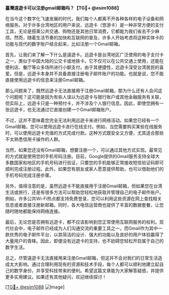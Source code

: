 **臺灣遠遊卡可以注册gmail邮箱吗？【TG💪+ @esim1088】**

在当今这个数字化飞速发展的时代，我们每个人都离不开各种各样的电子设备和网络服务。对于许多台湾地区的用户来说，远遊卡（悠游卡）是一种非常方便的支付工具，无论是搭乘公共交通、购物还是其他日常消费，它都能为我们省去不少麻烦。然而，随着生活节奏的加快和互联网的普及，许多人开始考虑将这种实体卡的功能与现代的数字账户结合起来，比如注册一个Gmail邮箱。

首先，让我们来了解一下什么是遠遊卡。远遊卡是台湾地区广泛使用的电子支付卡之一，类似于中国大陆的公交卡或地铁卡。它不仅可以在公共交通上使用，还能在便利店、餐厅等众多场所进行小额支付。由于其便捷性，远遊卡深受台湾居民的喜爱。但是，远遊卡本身并不具备直接注册电子邮件账户的功能。也就是说，您不能直接使用远遊卡的信息来注册Gmail邮箱。

那么问题来了，既然远遊卡无法直接用于注册Gmail邮箱，那为什么还有人会问这个问题呢？这可能是因为有些人误以为远遊卡与银行账户或其他金融服务有关联，但实际上，远遊卡只是一种预付卡，并不涉及个人银行信息。因此，即使您拥有一张远遊卡，也无法通过它直接创建一个Gmail邮箱账户。

不过，这并不意味着您完全无法利用远遊卡来进行网络活动。如果您已经有一个Gmail邮箱，您可以使用远遊卡进行在线支付。例如，当您需要购买某些在线服务时，可以使用远遊卡充值的方式完成付款。这种方式既安全又方便，尤其适合那些不太熟悉信用卡操作的人群。

当然，如果您还没有Gmail邮箱，想要注册一个，可以通过其他方式实现。最常见的方式就是使用您的手机号码注册。目前，Google提供的Gmail服务支持全球大多数国家和地区的手机号码进行验证，只要您的手机能够正常接收短信验证码即可顺利完成注册过程。此外，如果您有朋友或家人愿意提供帮助，也可以借助他们的手机号码完成注册步骤。

另外，值得注意的是，虽然远遊卡不能直接用于注册Gmail邮箱，但如果您在台湾生活或旅行，还是有很多方法可以帮助您轻松地获取并管理自己的电子邮件账户。例如，许多公共Wi-Fi热点都支持免费登录，您可以利用这些资源在网上查找相关信息或者直接注册新邮箱。同时，各大电信运营商也提供了丰富的数据套餐，让您随时随地都能保持网络连接。

最后，无论您是否拥有远遊卡，都不应该影响到您正常使用互联网服务的权利。现代社会中，电子邮件已经成为人们沟通交流的重要工具之一，而Gmail作为其中一款优秀的电子邮件平台，以其简洁的设计、强大的功能以及良好的用户体验赢得了大量用户的青睐。因此，即便没有远遊卡的支持，也不妨碍您轻松开启属于自己的数字生活。

总之，尽管遠遊卡无法直接用来注册Gmail邮箱，但这并不会对我们的日常生活造成太大影响。通过合理利用现有的资源和技术手段，每个人都可以顺利地建立起自己的数字身份，并享受科技带来的便利。希望这篇文章能为大家解答疑惑，并提供更多实用建议。如果还有其他疑问，欢迎继续探讨！

[[TG💪+ @esim1088](https://t.me/s/esim1088) ![Image](https://i.postimg.cc/4NQfJmqS/Snipaste-2025-05-13-00-14-12.png)]
